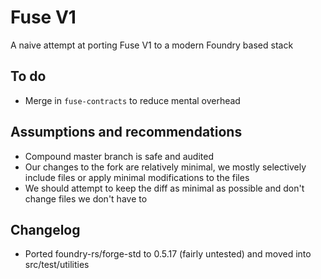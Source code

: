 # Fuse V1

A naive attempt at porting Fuse V1 to a modern Foundry based stack

## To do

- Merge in `fuse-contracts` to reduce mental overhead

## Assumptions and recommendations

- Compound master branch is safe and audited
- Our changes to the fork are relatively minimal, we mostly selectively include files or apply minimal modifications to the files
- We should attempt to keep the diff as minimal as possible and don't change files we don't have to

## Changelog

- Ported foundry-rs/forge-std to 0.5.17 (fairly untested) and moved into src/test/utilities
